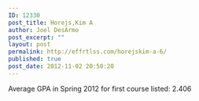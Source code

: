 ```yaml
---
ID: 12330
post_title: Horejs,Kim A
author: Joel DesArmo
post_excerpt: ""
layout: post
permalink: http://effrtlss.com/horejskim-a-6/
published: true
post_date: 2012-11-02 20:50:20
---
```

<p>Average GPA in Spring 2012 for first course listed: 2.406</p>